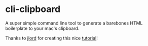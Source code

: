 # cli-clipboard
A super simple command line tool to generate a barebones HTML boilerplate to your mac's clipboard.

Thanks to [jlord](https://github.com/jlord) for creating this nice [tutorial](http://jlord.us/blog/simple-node-module.html)!
